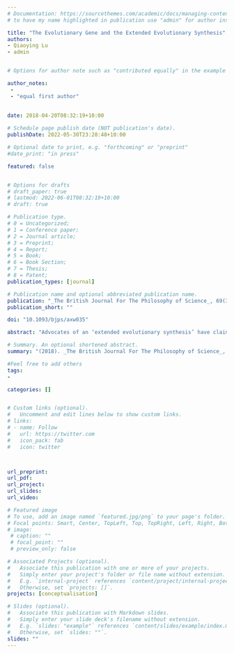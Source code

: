 ```yaml
---
# Documentation: https://sourcethemes.com/academic/docs/managing-content/
# to have my name highlighted in publication use "admin" for author instead of Pierrick Bourrat

title: "The Evolutionary Gene and the Extended Evolutionary Synthesis"
authors:
- Qiaoying Lu
- admin


# Options for author note such as "contributed equally" in the example below, assuming they are three authors, the third author is corresponding author.

author_notes:
 - 
 - "equal first author"
  
 
date: 2018-04-20T08:32:19+10:00

# Schedule page publish date (NOT publication's date).
publishDate: 2022-05-30T23:28:48+10:00

# Optional date to print, e.g. "forthcoming" or "preprint"
#date_print: "in press"

featured: false


# Options for drafts
# draft_paper: true
# lastmod: 2022-06-01T08:32:19+10:00
# draft: true

# Publication type.
# 0 = Uncategorized;
# 1 = Conference paper;
# 2 = Journal article;
# 3 = Preprint;
# 4 = Report;
# 5 = Book;
# 6 = Book Section;
# 7 = Thesis;
# 8 = Patent;
publication_types: [journal]

# Publication name and optional abbreviated publication name.
publication: "_The British Journal For The Philosophy of Science_, 69(3), pp. 775–800."
publication_short: ""

doi: "10.1093/bjps/axw035"

abstract: "Advocates of an ‘extended evolutionary synthesis’ have claimed that standard evolutionary theory fails to accommodate epigenetic inheritance. The opponents of the extended synthesis argue that the evidence for epigenetic inheritance causing adaptive evolution in nature is insufficient. We suggest that the ambiguity surrounding the conception of the gene represents a background semantic issue in the debate. Starting from Haig’s geneselectionist framework and Griffiths and Neumann-Held’s notion of the evolutionary gene, we define senses of ‘gene’, ‘environment’, and ‘phenotype’ in a way that makes them consistent with gene-centric evolutionary theory. We argue that the evolutionary gene, when being materialized, need not be restricted to nucleic acids but can encompass other heritable units such as epialleles. If the evolutionary gene is understood more broadly, and the notions of environment and phenotype are defined accordingly, current evolutionary theory does not require a major conceptual change in order to incorporate the mechanisms of epigenetic inheritance."

# Summary. An optional shortened abstract.
summary: "(2018). _The British Journal For The Philosophy of Science_, 69(3), pp. 775–800."

#Feel free to add others
tags:
- 

categories: []


# Custom links (optional).
#   Uncomment and edit lines below to show custom links.
# links:
# - name: Follow
#   url: https://twitter.com
#   icon_pack: fab
#   icon: twitter



url_preprint:
url_pdf:
url_project:
url_slides:
url_video:

# Featured image
# To use, add an image named `featured.jpg/png` to your page's folder. 
# Focal points: Smart, Center, TopLeft, Top, TopRight, Left, Right, BottomLeft, Bottom, BottomRight.
# image:
 # caption: ""
 # focal_point: ""
 # preview_only: false

# Associated Projects (optional).
#   Associate this publication with one or more of your projects.
#   Simply enter your project's folder or file name without extension.
#   E.g. `internal-project` references `content/project/internal-project/index.md`.
#   Otherwise, set `projects: []`.
projects: [conceptualisation]

# Slides (optional).
#   Associate this publication with Markdown slides.
#   Simply enter your slide deck's filename without extension.
#   E.g. `slides: "example"` references `content/slides/example/index.md`.
#   Otherwise, set `slides: ""`.
slides: ""
---
```




